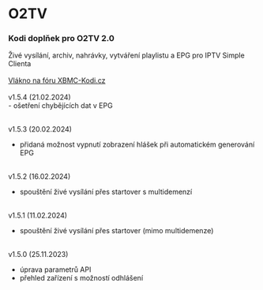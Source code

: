 <h1>O2TV</h1>
<p>
<h3>Kodi doplňek pro O2TV 2.0</h3>
<p>
Živé vysílání, archiv, nahrávky, vytváření playlistu a EPG pro IPTV Simple Clienta<br><br>
<a href="https://www.xbmc-kodi.cz/prispevek-o2tv">Vlákno na fóru XBMC-Kodi.cz</a><br><br>
v1.5.4 (21.02.2024)<br>
- ošetření chybějících dat v EPG<br><br>

v1.5.3 (20.02.2024)<br>
- přidaná možnost vypnutí zobrazení hlášek při automatickém generování EPG<br><br>

v1.5.2 (16.02.2024)<br>
- spouštění živé vysílání přes startover s multidemenzí<br><br>

v1.5.1 (11.02.2024)<br>
- spouštění živé vysílání přes startover (mimo multidemenze)<br><br>

v1.5.0 (25.11.2023)<br>
- úprava parametrů API<br>
- přehled zařízení s možností odhlášení<br><br>
</p>
